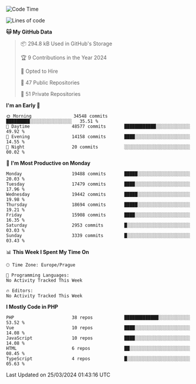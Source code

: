 <!--START_SECTION:waka-->
![Code Time](http://img.shields.io/badge/Code%20Time-1%2C583%20hrs%2058%20mins-blue)

![Lines of code](https://img.shields.io/badge/From%20Hello%20World%20I%27ve%20Written-30.3%20million%20lines%20of%20code-blue)

**🐱 My GitHub Data** 

> 📦 294.8 kB Used in GitHub's Storage 
 > 
> 🏆 9 Contributions in the Year 2024
 > 
> 💼 Opted to Hire
 > 
> 📜 47 Public Repositories 
 > 
> 🔑 51 Private Repositories 
 > 
**I'm an Early 🐤** 

```text
🌞 Morning                34548 commits       █████████░░░░░░░░░░░░░░░░   35.51 % 
🌆 Daytime                48577 commits       ████████████░░░░░░░░░░░░░   49.92 % 
🌃 Evening                14158 commits       ████░░░░░░░░░░░░░░░░░░░░░   14.55 % 
🌙 Night                  20 commits          ░░░░░░░░░░░░░░░░░░░░░░░░░   00.02 % 
```
📅 **I'm Most Productive on Monday** 

```text
Monday                   19488 commits       █████░░░░░░░░░░░░░░░░░░░░   20.03 % 
Tuesday                  17479 commits       ████░░░░░░░░░░░░░░░░░░░░░   17.96 % 
Wednesday                19442 commits       █████░░░░░░░░░░░░░░░░░░░░   19.98 % 
Thursday                 18694 commits       █████░░░░░░░░░░░░░░░░░░░░   19.21 % 
Friday                   15908 commits       ████░░░░░░░░░░░░░░░░░░░░░   16.35 % 
Saturday                 2953 commits        █░░░░░░░░░░░░░░░░░░░░░░░░   03.03 % 
Sunday                   3339 commits        █░░░░░░░░░░░░░░░░░░░░░░░░   03.43 % 
```


📊 **This Week I Spent My Time On** 

```text
🕑︎ Time Zone: Europe/Prague

💬 Programming Languages: 
No Activity Tracked This Week

🔥 Editors: 
No Activity Tracked This Week
```

**I Mostly Code in PHP** 

```text
PHP                      38 repos            █████████████░░░░░░░░░░░░   53.52 % 
Vue                      10 repos            ████░░░░░░░░░░░░░░░░░░░░░   14.08 % 
JavaScript               10 repos            ████░░░░░░░░░░░░░░░░░░░░░   14.08 % 
HTML                     6 repos             ██░░░░░░░░░░░░░░░░░░░░░░░   08.45 % 
TypeScript               4 repos             █░░░░░░░░░░░░░░░░░░░░░░░░   05.63 % 
```




 Last Updated on 25/03/2024 01:43:16 UTC
<!--END_SECTION:waka-->
<!--
**AlexKratky/AlexKratky** is a ✨ _special_ ✨ repository because its `README.md` (this file) appears on your GitHub profile.

Here are some ideas to get you started:

- 🔭 I’m currently working on ...
- 🌱 I’m currently learning ...
- 👯 I’m looking to collaborate on ...
- 🤔 I’m looking for help with ...
- 💬 Ask me about ...
- 📫 How to reach me: ...
- 😄 Pronouns: ...
- ⚡ Fun fact: ...
-->
